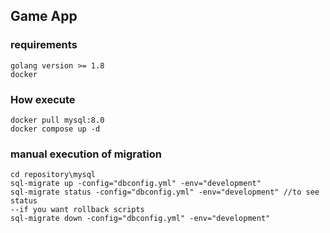 ## Game App

### requirements

    golang version >= 1.8
    docker

### How execute
    docker pull mysql:8.0
    docker compose up -d

### manual execution of migration

    cd repository\mysql
    sql-migrate up -config="dbconfig.yml" -env="development" 
    sql-migrate status -config="dbconfig.yml" -env="development" //to see status
    --if you want rollback scripts
    sql-migrate down -config="dbconfig.yml" -env="development"